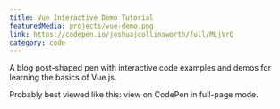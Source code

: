 ```yaml
---
title: Vue Interactive Demo Tutorial
featuredMedia: projects/vue-demo.png
link: https://codepen.io/joshuajcollinsworth/full/MLjVrQ
category: code
---
```


A blog post-shaped pen with interactive code examples and demos for learning the basics of Vue.js.

Probably best viewed like this: view on CodePen in full-page mode.
